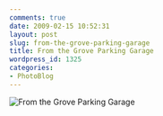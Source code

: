 ```yaml
---
comments: true
date: 2009-02-15 10:52:31
layout: post
slug: from-the-grove-parking-garage
title: From the Grove Parking Garage
wordpress_id: 1325
categories:
- PhotoBlog
---
```


![From the Grove Parking Garage](http://ryanfitzer.com/main/wp-content/uploads/2009/02/foggy-day.jpg)
